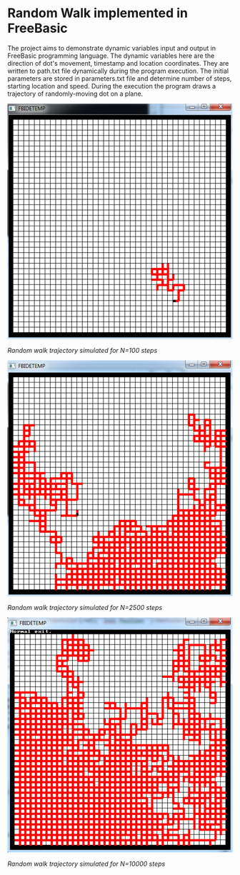 # Random Walk implemented in FreeBasic

The project aims to demonstrate dynamic variables input and output in FreeBasic programming language. The dynamic variables here are the direction of dot's movement, timestamp and location coordinates.  They are written to path.txt file dynamically during the program execution. The initial parameters are stored in parameters.txt file and determine number of steps, starting location and speed. During the execution the program draws a trajectory of randomly-moving dot on a plane.

![](https://github.com/babushkinvladimir/randomWalkFreeBasic/blob/master/fig1.png)

*Random walk trajectory simulated for N=100 steps*

![](https://github.com/babushkinvladimir/randomWalkFreeBasic/blob/master/fig2.png)

*Random walk trajectory simulated for N=2500 steps*

![](https://github.com/babushkinvladimir/randomWalkFreeBasic/blob/master/fig3.png)

*Random walk trajectory simulated for N=10000 steps*
